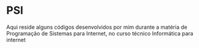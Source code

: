# PSI
Aqui reside alguns códigos desenvolvidos por mim durante a matéria de Programação de Sistemas para Internet, no curso técnico Informática para internet
